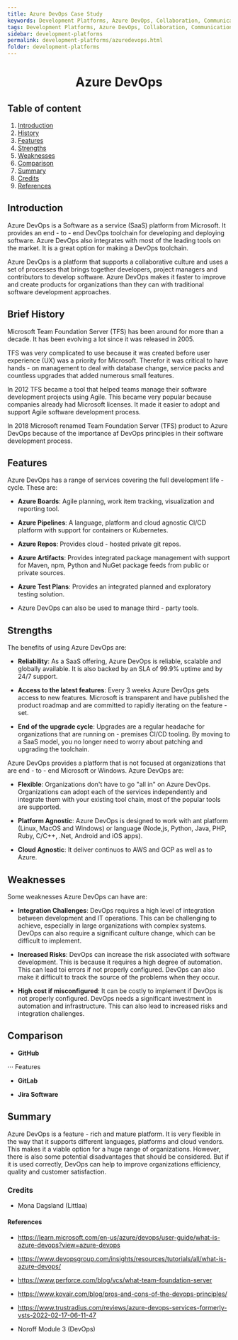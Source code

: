 ```yaml
---
title: Azure DevOps Case Study
keywords: Development Platforms, Azure DevOps, Collaboration, Communication
tags: Development Platforms, Azure DevOps, Collaboration, Communication
sidebar: development-platforms
permalink: development-platforms/azuredevops.html
folder: development-platforms
---
```


<h1 align="center">Azure DevOps</h1>

## Table of content

1. [Introduction](#introduction)
2. [History](#brief-history)
3. [Features](#features)
4. [Strengths](#strengths)
5. [Weaknesses](#weaknesses)
6. [Comparison](#comparison)
7. [Summary](#summary)
8. [Credits](#credits)
9. [References](#references)

## Introduction

Azure DevOps is a Software as a service (SaaS) platform from Microsoft. It provides an end - to - end DevOps toolchain for developing and deploying software. Azure DevOps also integrates with most of the leading tools on the market. It is a great option for making a DevOps toolchain.

Azure DevOps is a platform that supports a collaborative culture and uses a set of processes that brings together developers, project managers and contributors to develop software. Azure DevOps makes it faster to improve and create products for organizations than they can with traditional software development approaches.

## Brief History

Microsoft Team Foundation Server (TFS) has been around for more than a decade. It has been evolving a lot since it was released in 2005.

TFS was very complicated to use because it was created before user experience (UX) was a priority for Microsoft. Therefor it was critical to have hands - on management to deal with database change, service packs and countless upgrades that added numerous small features.

In 2012 TFS became a tool that helped teams manage their software development projects using Agile. This became very popular because companies already had Microsoft licenses. It made it easier to adopt and support Agile software development process.

In 2018 Microsoft renamed Team Foundation Server (TFS) product to Azure DevOps because of the importance af DevOps principles in their software development process.

## Features

Azure DevOps has a range of services covering the full development life - cycle. These are:

- **Azure Boards**: Agile planning, work item tracking, visualization and reporting tool.

- **Azure Pipelines**: A language, platform and cloud agnostic CI/CD platform with support for containers or Kubernetes.

- **Azure Repos**: Provides cloud - hosted private git repos.

- **Azure Artifacts**: Provides integrated package management with support for Maven, npm, Python and NuGet package feeds from public or private sources.

- **Azure Test Plans**: Provides an integrated planned and exploratory testing solution.

- Azure DevOps can also be used to manage third - party tools.

## Strengths

The benefits of using Azure DevOps are:

- **Reliability**: As a SaaS offering, Azure DevOps is reliable, scalable and globally available. It is also backed by an SLA of 99.9% uptime and by 24/7 support.

- **Access to the latest features**: Every 3 weeks Azure DevOps gets access to new features. Microsoft is transparent and have published the product roadmap and are committed to rapidly iterating on the feature - set.

- **End of the upgrade cycle**: Upgrades are a regular headache for organizations that are running on - premises CI/CD tooling. By moving to a SaaS model, you no longer need to worry about patching and upgrading the toolchain.

Azure DevOps provides a platform that is not focused at organizations that are end - to - end Microsoft or Windows.
Azure DevOps are:

- **Flexible**: Organizations don't have to go "all in" on Azure DevOps. Organizations can adopt each of the services independently and integrate them with your existing tool chain, most of the popular tools are supported.

- **Platform Agnostic**: Azure DevOps is designed to work with ant platform (Linux, MacOS and Windows) or language (Node,js, Python, Java, PHP, Ruby, C/C++, .Net, Android and iOS apps).

- **Cloud Agnostic**: It deliver continuos to AWS and GCP as well as to Azure.

## Weaknesses

Some weaknesses Azure DevOps can have are:

- **Integration Challenges**: DevOps requires a high level of integration between development and IT operations. This can be challenging to achieve, especially in large organizations with complex systems. DevOps can also require a significant culture change, which can be difficult to implement.

- **Increased Risks**: DevOps can increase the risk associated with software development. This is because it requires a high degree of automation. This can lead toi errors if not properly configured. DevOps can also make it difficult to track the source of the problems when they occur.

- **High cost if misconfigured**: It can be costly to implement if DevOps is not properly configured. DevOps needs a significant investment in automation and infrastructure. This can also lead to increased risks and integration challenges.

## Comparison

- **GitHub**

⋅⋅⋅ Features

- **GitLab**

- **Jira Software**

## Summary

Azure DevOps is a feature - rich and mature platform. It is very flexible in the way that it supports different languages, platforms and cloud vendors. This makes it a viable option for a huge range of organizations. However, there is also some potential disadvantages that should be considered. But if it is used correctly, DevOps can help to improve organizations efficiency, quality and customer satisfaction.

### Credits

- Mona Dagsland (Littlaa)

#### References

- https://learn.microsoft.com/en-us/azure/devops/user-guide/what-is-azure-devops?view=azure-devops

- https://www.devopsgroup.com/insights/resources/tutorials/all/what-is-azure-devops/

- https://www.perforce.com/blog/vcs/what-team-foundation-server

- https://www.kovair.com/blog/pros-and-cons-of-the-devops-principles/

- https://www.trustradius.com/reviews/azure-devops-services-formerly-vsts-2022-02-17-06-11-47

- Noroff Module 3 (DevOps)
